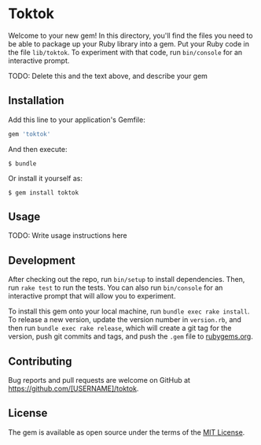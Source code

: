 # Toktok

Welcome to your new gem! In this directory, you'll find the files you need to be able to package up your Ruby library into a gem. Put your Ruby code in the file `lib/toktok`. To experiment with that code, run `bin/console` for an interactive prompt.

TODO: Delete this and the text above, and describe your gem

## Installation

Add this line to your application's Gemfile:

```ruby
gem 'toktok'
```

And then execute:

    $ bundle

Or install it yourself as:

    $ gem install toktok

## Usage

TODO: Write usage instructions here

## Development

After checking out the repo, run `bin/setup` to install dependencies. Then, run `rake test` to run the tests. You can also run `bin/console` for an interactive prompt that will allow you to experiment.

To install this gem onto your local machine, run `bundle exec rake install`. To release a new version, update the version number in `version.rb`, and then run `bundle exec rake release`, which will create a git tag for the version, push git commits and tags, and push the `.gem` file to [rubygems.org](https://rubygems.org).

## Contributing

Bug reports and pull requests are welcome on GitHub at https://github.com/[USERNAME]/toktok.


## License

The gem is available as open source under the terms of the [MIT License](http://opensource.org/licenses/MIT).

